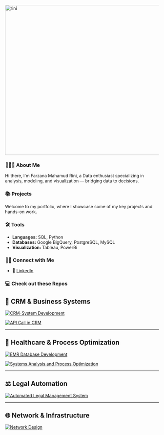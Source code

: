 <img width="1030" height="491" alt="rini" src="https://github.com/user-attachments/assets/d3d48c23-d30a-40a8-ae32-85d4c567b258" />

### 🙋🏻‍♀️ About Me
Hi there, I'm Farzana Mahamud Rini, a Data enthusiast specializing in analysis, modeling, and visualization — bridging data to decisions.

### 📚 Projects  
Welcome to my portfolio, where I showcase some of my key projects and hands-on work.  

### 🛠️ Tools  
- **Languages:** SQL, Python  
- **Databases:** Google BigQuery, PostgreSQL, MySQL
- **Visualization:** Tableau, PowerBi

### 👋🏻 Connect with Me  

- 💼 [LinkedIn](https://www.linkedin.com/farzanarini) 


### 💻 Check out these Repos

## 💼 CRM & Business Systems

[![CRM-System Development](https://github-readme-stats.vercel.app/api/pin/?username=FarzanaMahamudRini1&repo=CRM-System-Development-for-Fashion-Retailer-&theme=tokyonight)](https://github.com/FarzanaMahamudRini1/CRM-System-Development-for-Fashion-Retailer-)

[![API Call in CRM](https://github-readme-stats.vercel.app/api/pin/?username=FarzanaMahamudRini1&repo=API-Call-in-a-CRM-system&theme=tokyonight)](https://github.com/FarzanaMahamudRini1/API-Call-in-a-CRM-system)

---

## 🏥 Healthcare & Process Optimization

[![EMR Database Development](https://github-readme-stats.vercel.app/api/pin/?username=FarzanaMahamudRini1&repo=EMR-Database-Development&theme=tokyonight)](https://github.com/FarzanaMahamudRini1/EMR-Database-Development)

[![Systems Analysis and Process Optimization](https://github-readme-stats.vercel.app/api/pin/?username=FarzanaMahamudRini1&repo=Systems-Analysis-and-Process-Optimization&theme=tokyonight)](https://github.com/FarzanaMahamudRini1/Systems-Analysis-and-Process-Optimization)

---

## ⚖️ Legal Automation

[![Automated Legal Management System](https://github-readme-stats.vercel.app/api/pin/?username=FarzanaMahamudRini1&repo=Automated-Legal-Management-System&theme=tokyonight)](https://github.com/FarzanaMahamudRini1/Automated-Legal-Management-System)

---

## 🌐 Network & Infrastructure

[![Network Design](https://github-readme-stats.vercel.app/api/pin/?username=FarzanaMahamudRini1&repo=Network-Design&theme=tokyonight)](https://github.com/FarzanaMahamudRini1/Network-Design)



